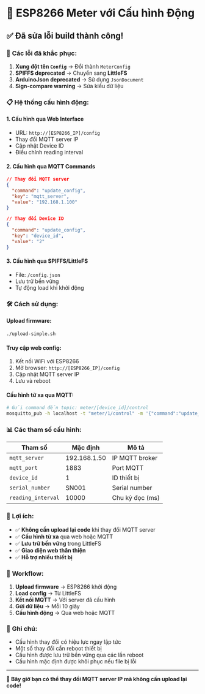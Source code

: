 # 🚀 ESP8266 Meter với Cấu hình Động

## ✅ **Đã sửa lỗi build thành công!**

### 🔧 **Các lỗi đã khắc phục:**
1. **Xung đột tên `Config`** → Đổi thành `MeterConfig`
2. **SPIFFS deprecated** → Chuyển sang **LittleFS**
3. **ArduinoJson deprecated** → Sử dụng `JsonDocument`
4. **Sign-compare warning** → Sửa kiểu dữ liệu

### 📋 **Hệ thống cấu hình động:**

#### **1. Cấu hình qua Web Interface**
- URL: `http://[ESP8266_IP]/config`
- Thay đổi MQTT server IP
- Cập nhật Device ID
- Điều chỉnh reading interval

#### **2. Cấu hình qua MQTT Commands**
```json
// Thay đổi MQTT server
{
  "command": "update_config",
  "key": "mqtt_server",
  "value": "192.168.1.100"
}

// Thay đổi Device ID
{
  "command": "update_config", 
  "key": "device_id",
  "value": "2"
}
```

#### **3. Cấu hình qua SPIFFS/LittleFS**
- File: `/config.json`
- Lưu trữ bền vững
- Tự động load khi khởi động

### 🛠️ **Cách sử dụng:**

#### **Upload firmware:**
```bash
./upload-simple.sh
```

#### **Truy cập web config:**
1. Kết nối WiFi với ESP8266
2. Mở browser: `http://[ESP8266_IP]/config`
3. Cập nhật MQTT server IP
4. Lưu và reboot

#### **Cấu hình từ xa qua MQTT:**
```bash
# Gửi command đến topic: meter/[device_id]/control
mosquitto_pub -h localhost -t "meter/1/control" -m '{"command":"update_config","key":"mqtt_server","value":"192.168.1.100"}'
```

### 📊 **Các tham số cấu hình:**

| Tham số | Mặc định | Mô tả |
|---------|----------|-------|
| `mqtt_server` | 192.168.1.50 | IP MQTT broker |
| `mqtt_port` | 1883 | Port MQTT |
| `device_id` | 1 | ID thiết bị |
| `serial_number` | SN001 | Serial number |
| `reading_interval` | 10000 | Chu kỳ đọc (ms) |

### 🎯 **Lợi ích:**

- ✅ **Không cần upload lại code** khi thay đổi MQTT server
- ✅ **Cấu hình từ xa** qua web hoặc MQTT
- ✅ **Lưu trữ bền vững** trong LittleFS
- ✅ **Giao diện web thân thiện**
- ✅ **Hỗ trợ nhiều thiết bị**

### 🔄 **Workflow:**

1. **Upload firmware** → ESP8266 khởi động
2. **Load config** → Từ LittleFS
3. **Kết nối MQTT** → Với server đã cấu hình
4. **Gửi dữ liệu** → Mỗi 10 giây
5. **Cấu hình động** → Qua web hoặc MQTT

### 📝 **Ghi chú:**

- Cấu hình thay đổi có hiệu lực ngay lập tức
- Một số thay đổi cần reboot thiết bị
- Cấu hình được lưu trữ bền vững qua các lần reboot
- Cấu hình mặc định được khôi phục nếu file bị lỗi

---

**🎉 Bây giờ bạn có thể thay đổi MQTT server IP mà không cần upload lại code!** 